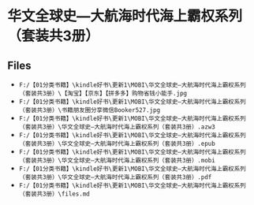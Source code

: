 # 华文全球史—大航海时代海上霸权系列（套装共3册）

## Files

- `F:/【01分类书籍】\kindle好书\更新1\MOBI\华文全球史—大航海时代海上霸权系列（套装共3册）\【淘宝】【京东】【拼多多】购物省钱小能手.jpg`
- `F:/【01分类书籍】\kindle好书\更新1\MOBI\华文全球史—大航海时代海上霸权系列（套装共3册）\书籍朋友圈分享微信Booker527.jpg`
- `F:/【01分类书籍】\kindle好书\更新1\MOBI\华文全球史—大航海时代海上霸权系列（套装共3册）\华文全球史—大航海时代海上霸权系列（套装共3册）.azw3`
- `F:/【01分类书籍】\kindle好书\更新1\MOBI\华文全球史—大航海时代海上霸权系列（套装共3册）\华文全球史—大航海时代海上霸权系列（套装共3册）.epub`
- `F:/【01分类书籍】\kindle好书\更新1\MOBI\华文全球史—大航海时代海上霸权系列（套装共3册）\华文全球史—大航海时代海上霸权系列（套装共3册）.mobi`
- `F:/【01分类书籍】\kindle好书\更新1\MOBI\华文全球史—大航海时代海上霸权系列（套装共3册）\华文全球史—大航海时代海上霸权系列（套装共3册）.pdf`
- `F:/【01分类书籍】\kindle好书\更新1\MOBI\华文全球史—大航海时代海上霸权系列（套装共3册）\files.md`
